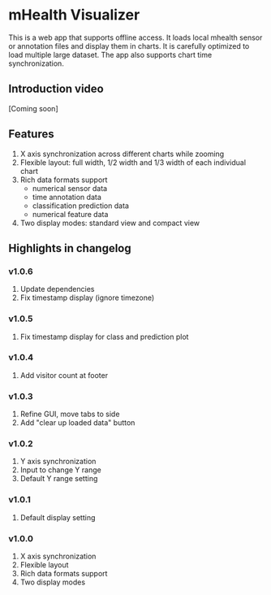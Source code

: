 # mHealth Visualizer

This is a web app that supports offline access. It loads local mhealth sensor or annotation files and display them in charts. It is carefully optimized to load multiple large dataset. The app also supports chart time synchronization.

## Introduction video

[Coming soon]

## Features

1. X axis synchronization across different charts while zooming
2. Flexible layout: full width, 1/2 width and 1/3 width of each individual chart
3. Rich data formats support
    - numerical sensor data
    - time annotation data
    - classification prediction data
    - numerical feature data
4. Two display modes: standard view and compact view

## Highlights in changelog

### v1.0.6
1. Update dependencies
2. Fix timestamp display (ignore timezone)

### v1.0.5
1. Fix timestamp display for class and prediction plot

### v1.0.4
1. Add visitor count at footer

### v1.0.3
1. Refine GUI, move tabs to side
1. Add "clear up loaded data" button

### v1.0.2
1. Y axis synchronization
1. Input to change Y range
1. Default Y range setting

### v1.0.1
1. Default display setting

### v1.0.0

1. X axis synchronization
2. Flexible layout
3. Rich data formats support
4. Two display modes